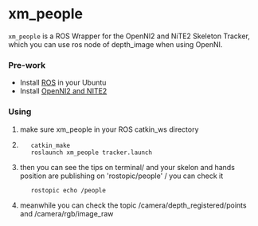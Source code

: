 xm_people
===============

`xm_people` is a ROS Wrapper for the OpenNI2 and NiTE2 Skeleton Tracker, which you can use ros node of depth_image when using OpenNI. 
### Pre-work
- Install [ROS](http://www.ros.org/) in your Ubuntu
- Install [OpenNI2 and NITE2](https://ariandy1.wordpress.com/2013/07/10/ros-openni2-nite2/)
### Using
 1. make sure xm_people in your ROS catkin_ws directory
 2. 
	 ```
		catkin_make
		roslaunch xm_people tracker.launch 
	 ```
 3. then you can see the tips on terminal/
 and your skelon and hands position are publishing on 'rostopic/people' /
 you can check it 
	 ```
		rostopic echo /people
	 ```
 
 4. meanwhile you can check the topic /camera/depth_registered/points and /camera/rgb/image_raw

